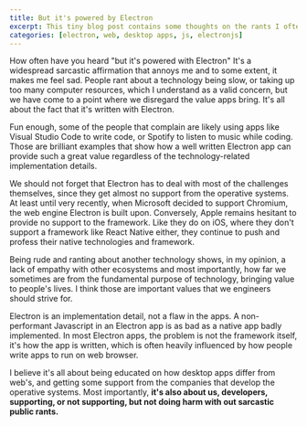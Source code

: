 ```yaml
---
title: But it's powered by Electron
excerpt: This tiny blog post contains some thoughts on the rants I often see about apps written in Electron and what's my opinion on the framework and the apps written with it.
categories: [electron, web, desktop apps, js, electronjs]
---
```


How often have you heard "but it's powered with Electron" It's a widespread sarcastic affirmation that annoys me and to some extent, it makes me feel sad. People rant about a technology being slow, or taking up too many computer resources, which I understand as a valid concern, but we have come to a point where we disregard the value apps bring. It's all about the fact that it's written with Electron.

Fun enough, some of the people that complain are likely using apps like Visual Studio Code to write code, or Spotify to listen to music while coding. Those are brilliant examples that show how a well written Electron app can provide such a great value regardless of the technology-related implementation details.

We should not forget that Electron has to deal with most of the challenges themselves, since they get almost no support from the operative systems. At least until very recently, when Microsoft decided to support Chromium, the web engine Electron is built upon. Conversely, Apple remains hesitant to provide no support to the framework. Like they do on iOS, where they don't support a framework like React Native either, they continue to push and profess their native technologies and framework.

Being rude and ranting about another technology shows, in my opinion, a lack of empathy with other ecosystems and most importantly, how far we sometimes are from the fundamental purpose of technology, bringing value to people's lives. I think those are important values that we engineers should strive for.

Electron is an implementation detail, not a flaw in the apps. A non-performant Javascript in an Electron app is as bad as a native app badly implemented. In most Electron apps, the problem is not the framework itself, it's how the app is written, which is often heavily influenced by how people write apps to run on web browser.

I believe it's all about being educated on how desktop apps differ from web's, and getting some support from the companies that develop the operative systems. Most importantly, **it's also about us, developers, supporting, or not supporting, but not doing harm with out sarcastic public rants.**

